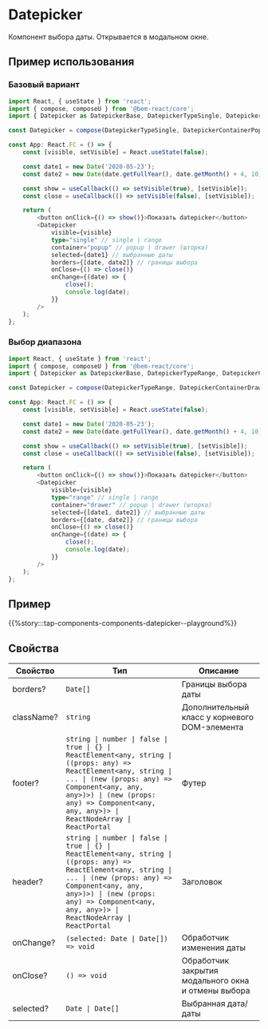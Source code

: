 # Datepicker

Компонент выбора даты. Открывается в модальном окне.

## Пример использования

### Базовый вариант

```typescript jsx
import React, { useState } from 'react';
import { compose, composeU } from '@bem-react/core';
import { Datepicker as DatepickerBase, DatepickerTypeSingle, DatepickerContainerPopup } from '@yandex-int/tap-components/Datepicker';

const Datepicker = compose(DatepickerTypeSingle, DatepickerContainerPopup)(DatepickerBase);

const App: React.FC = () => {
    const [visible, setVisible] = React.useState(false);

    const date1 = new Date('2020-05-23');
    const date2 = new Date(date.getFullYear(), date.getMonth() + 4, 10);

    const show = useCallback(() => setVisible(true), [setVisible]);
    const close = useCallback(() => setVisible(false), [setVisible]);

    return (
        <button onClick={() => show()}>Показать datepicker</button>
        <Datepicker
            visible={visible}
            type="single" // single | range
            container="popup" // popup | drawer (шторка)
            selected={date1} // выбранные даты
            borders={[date, date2]} // границы выбора
            onClose={() => close()}
            onChange={(date) => {
                close();
                console.log(date);
            }}
        />
    );
};
```

### Выбор диапазона

```typescript jsx
import React, { useState } from 'react';
import { compose, composeU } from '@bem-react/core';
import { Datepicker as DatepickerBase, DatepickerTypeRange, DatepickerContainerDrawer } from '@yandex-int/tap-components/Datepicker';

const Datepicker = compose(DatepickerTypeRange, DatepickerContainerDrawer)(DatepickerBase);

const App: React.FC = () => {
    const [visible, setVisible] = React.useState(false);

    const date1 = new Date('2020-05-23');
    const date2 = new Date(date.getFullYear(), date.getMonth() + 4, 10);

    const show = useCallback(() => setVisible(true), [setVisible]);
    const close = useCallback(() => setVisible(false), [setVisible]);

    return (
        <button onClick={() => show()}>Показать datepicker</button>
        <Datepicker
            visible={visible}
            type="range" // single | range
            container="drawer" // popup | drawer (шторка)
            selected={[date1, date2]} // выбранные даты
            borders={[date, date2]} // границы выбора
            onClose={() => close()}
            onChange={(date) => {
                close();
                console.log(date);
            }}
        />
    );
};
```

## Пример

{{%story:::tap-components-components-datepicker--playground%}}

## Свойства

| Свойство   | Тип      | Описание              |
| ---------- | -------- | --------------------- |
| borders? | `Date[]` | Границы выбора даты |
| className? | `string` | Дополнительный класс у корневого DOM-элемента |
| footer? | `string \| number \| false \| true \| {} \| ReactElement<any, string \| ((props: any) => ReactElement<any, string \| ... \| (new (props: any) => Component<any, any, any>)>) \| (new (props: any) => Component<any, any, any>)> \| ReactNodeArray \| ReactPortal` | Футер |
| header? | `string \| number \| false \| true \| {} \| ReactElement<any, string \| ((props: any) => ReactElement<any, string \| ... \| (new (props: any) => Component<any, any, any>)>) \| (new (props: any) => Component<any, any, any>)> \| ReactNodeArray \| ReactPortal` | Заголовок |
| onChange? | `(selected: Date \| Date[]) => void` | Обработчик изменения даты |
| onClose? | `() => void` | Обработчик закрытия модального окна и отмены выбора |
| selected? | `Date \| Date[]` | Выбранная дата/даты |
